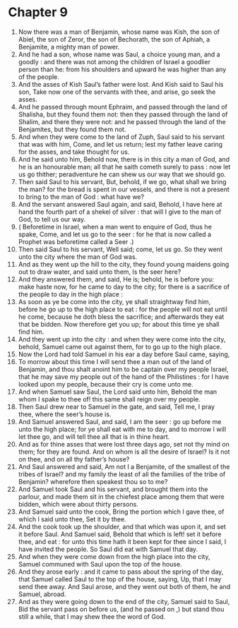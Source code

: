 # Chapter 9

1. Now there was a man of Benjamin, whose name was Kish, the son of Abiel, the son of Zeror, the son of Bechorath, the son of Aphiah, a Benjamite, a mighty man of power.
2. And he had a son, whose name was Saul, a choice young man, and a goodly : and there was not among the children of Israel a goodlier person than he: from his shoulders and upward he was higher than any of the people.
3. And the asses of Kish Saul’s father were lost. And Kish said to Saul his son, Take now one of the servants with thee, and arise, go seek the asses.
4. And he passed through mount Ephraim, and passed through the land of Shalisha, but they found them not: then they passed through the land of Shalim, and there they were not: and he passed through the land of the Benjamites, but they found them not.
5. And when they were come to the land of Zuph, Saul said to his servant that was with him, Come, and let us return; lest my father leave caring for the asses, and take thought for us.
6. And he said unto him, Behold now, there is in this city a man of God, and he is an honourable man; all that he saith cometh surely to pass : now let us go thither; peradventure he can shew us our way that we should go.
7. Then said Saul to his servant, But, behold, if we go, what shall we bring the man? for the bread is spent in our vessels, and there is not a present to bring to the man of God : what have we?
8. And the servant answered Saul again, and said, Behold, I have here at hand the fourth part of a shekel of silver : that will I give to the man of God, to tell us our way.
9. ( Beforetime in Israel, when a man went to enquire of God, thus he spake, Come, and let us go to the seer : for he that is now called a Prophet was beforetime called a Seer .)
10. Then said Saul to his servant, Well said; come, let us go. So they went unto the city where the man of God was.
11. And as they went up the hill to the city, they found young maidens going out to draw water, and said unto them, Is the seer here?
12. And they answered them, and said, He is; behold, he is before you: make haste now, for he came to day to the city; for there is a sacrifice of the people to day in the high place :
13. As soon as ye be come into the city, ye shall straightway find him, before he go up to the high place to eat : for the people will not eat until he come, because he doth bless the sacrifice; and afterwards they eat that be bidden. Now therefore get you up; for about this time ye shall find him.
14. And they went up into the city : and when they were come into the city, behold, Samuel came out against them, for to go up to the high place.
15. Now the Lord had told Samuel in his ear a day before Saul came, saying,
16. To morrow about this time I will send thee a man out of the land of Benjamin, and thou shalt anoint him to be captain over my people Israel, that he may save my people out of the hand of the Philistines : for I have looked upon my people, because their cry is come unto me.
17. And when Samuel saw Saul, the Lord said unto him, Behold the man whom I spake to thee of! this same shall reign over my people.
18. Then Saul drew near to Samuel in the gate, and said, Tell me, I pray thee, where the seer’s house is.
19. And Samuel answered Saul, and said, I am the seer : go up before me unto the high place; for ye shall eat with me to day, and to morrow I will let thee go, and will tell thee all that is in thine heart.
20. And as for thine asses that were lost three days ago, set not thy mind on them; for they are found. And on whom is all the desire of Israel? Is it not on thee, and on all thy father’s house?
21. And Saul answered and said, Am not I a Benjamite, of the smallest of the tribes of Israel? and my family the least of all the families of the tribe of Benjamin? wherefore then speakest thou so to me?
22. And Samuel took Saul and his servant, and brought them into the parlour, and made them sit in the chiefest place among them that were bidden, which were about thirty persons.
23. And Samuel said unto the cook, Bring the portion which I gave thee, of which I said unto thee, Set it by thee.
24. And the cook took up the shoulder, and that which was upon it, and set it before Saul. And Samuel said, Behold that which is left! set it before thee, and eat : for unto this time hath it been kept for thee since I said, I have invited the people. So Saul did eat with Samuel that day.
25. And when they were come down from the high place into the city, Samuel communed with Saul upon the top of the house.
26. And they arose early : and it came to pass about the spring of the day, that Samuel called Saul to the top of the house, saying, Up, that I may send thee away. And Saul arose, and they went out both of them, he and Samuel, abroad.
27. And as they were going down to the end of the city, Samuel said to Saul, Bid the servant pass on before us, (and he passed on ,) but stand thou still a while, that I may shew thee the word of God.

